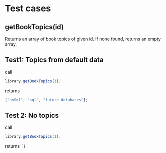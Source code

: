 # Test cases

## **getBookTopics(id)**

Returns an array of book topics of given id. If none found, returns an empty array.

## Test1: Topics from default data

call

```js
library.getBookTopics(1);
```

returns

```js
["noSql", "sql", "future databases"];
```

## Test 2: No topics

call

```js
library.getBookTopics(1);
```

returns `[]`
